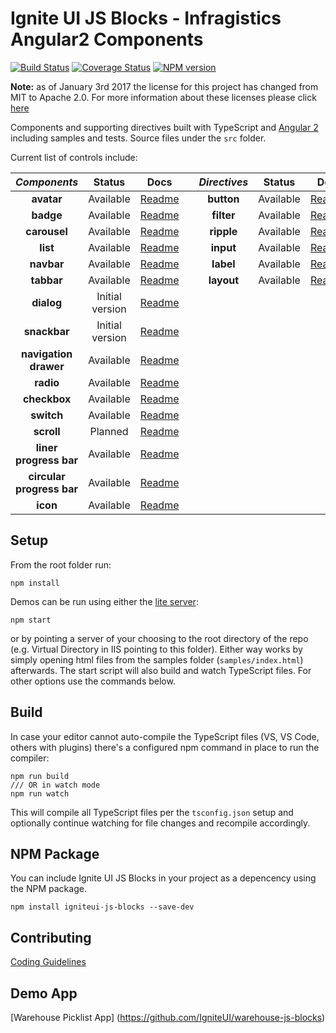# Ignite UI JS Blocks -  Infragistics Angular2 Components

[![Build Status](https://travis-ci.org/IgniteUI/igniteui-js-blocks.svg?branch=master)](https://travis-ci.org/IgniteUI/igniteui-js-blocks)
[![Coverage Status](https://coveralls.io/repos/github/IgniteUI/igniteui-js-blocks/badge.svg?branch=master)](https://coveralls.io/github/IgniteUI/igniteui-js-blocks?branch=master)
[![NPM version](https://img.shields.io/npm/v/igniteui-js-blocks.svg?style=flat)](https://www.npmjs.com/package/zero-blocks)

**Note:** as of January 3rd 2017 the license for this project has changed from MIT to Apache 2.0. For more information about these licenses please click [here](http://choosealicense.com/licenses/)

Components and supporting directives built with TypeScript and [Angular 2](https://angular.io/)
including samples and tests. Source files under the `src` folder.

Current list of controls include:

| *Components*          | Status              | Docs                                                     |     | *Directives*          | Status        | Docs                                                      |
| :-:                   | :-:                 | :-:                                                      | :-: | :-:                   | :-:           | :-:                                                       |
| **avatar**            |           Available | [Readme](https://github.com/IgniteUI/igniteui-js-blocks) |     | **button**            |     Available | [Readme](https://github.com/IgniteUI/igniteui-js-blocks)  |
| **badge**             |           Available | [Readme](https://github.com/IgniteUI/igniteui-js-blocks) |     | **filter**            |     Available | [Readme](https://github.com/IgniteUI/igniteui-js-blocks)  |
| **carousel**          |           Available | [Readme](https://github.com/IgniteUI/igniteui-js-blocks) |     | **ripple**            |     Available | [Readme](https://github.com/IgniteUI/igniteui-js-blocks)  |
| **list**              |           Available | [Readme](https://github.com/IgniteUI/igniteui-js-blocks) |     | **input**             |     Available | [Readme](https://github.com/IgniteUI/igniteui-js-blocks/blob/master/src/input/README.md)  |
| **navbar**            |           Available | [Readme](https://github.com/IgniteUI/igniteui-js-blocks) |     | **label**             |     Available | [Readme](https://github.com/IgniteUI/igniteui-js-blocks)  |
| **tabbar**            |           Available | [Readme](https://github.com/IgniteUI/igniteui-js-blocks) |     | **layout**            |     Available | [Readme](https://github.com/IgniteUI/igniteui-js-blocks)  |
| **dialog**            |     Initial version | [Readme](https://github.com/IgniteUI/igniteui-js-blocks/blob/master/src/dialog/README.md) | | | ||                                                           |
| **snackbar**          |     Initial version | [Readme](https://github.com/IgniteUI/igniteui-js-blocks/blob/master/src/snackbar/README.md) |||        |                                                           |
| **navigation drawer** |           Available | [Readme](https://github.com/IgniteUI/igniteui-js-blocks) |     |                       |               |                                                           |
| **radio**             |           Available | [Readme](https://github.com/IgniteUI/igniteui-js-blocks) |     |                       |               |                                                           |
| **checkbox**          |           Available | [Readme](https://github.com/IgniteUI/igniteui-js-blocks/blob/master/src/checkbox/README.md) |     |                       |               |                                                           |
| **switch**            |           Available | [Readme](https://github.com/IgniteUI/igniteui-js-blocks/blob/master/src/switch/README.md) |     |                       |               |                                                           |
| **scroll**            |             Planned | [Readme](https://github.com/IgniteUI/igniteui-js-blocks) |     |                       |               |                                                           |
| **liner progress bar**            |             Available | [Readme](https://github.com/IgniteUI/igniteui-js-blocks) |     |                       |               |                                                           |
| **circular progress bar**            |             Available | [Readme](https://github.com/IgniteUI/igniteui-js-blocks) |     |                       |               |                                                           |
| **icon**              |           Available | [Readme](https://github.com/IgniteUI/igniteui-js-blocks/tree/master/src/icon/README.md)|               |                                                           |

## Setup
From the root folder run:

```
npm install
```

Demos can be run using either the [lite server](https://github.com/johnpapa/lite-server):
```
npm start
```
or by pointing a server of your choosing to the root directory of the repo (e.g. Virtual Directory in IIS pointing to this folder).
Either way works by simply opening html files from the samples folder (`samples/index.html`) afterwards.
The start script will also build and watch TypeScript files. For other options use the commands below.

## Build

In case your editor cannot auto-compile the TypeScript files (VS, VS Code, others with plugins)
there's a configured npm command in place to run the compiler:
```
npm run build
/// OR in watch mode
npm run watch
```
This will compile all TypeScript files per the `tsconfig.json` setup and optionally continue watching for
file changes and recompile accordingly.

## NPM Package

You can include Ignite UI JS Blocks in your project as a depencency using the NPM package.

`npm install igniteui-js-blocks --save-dev`

## Contributing
[Coding Guidelines](../../wiki/Coding-guidelines-for-Zero-Blocks)

## Demo App
[Warehouse Picklist App] (https://github.com/IgniteUI/warehouse-js-blocks)
